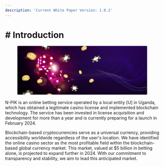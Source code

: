 ```yaml
---
description: 'Current White Paper Version: 1.0.2'
---
```


# # Introduction

<figure><img src=".gitbook/assets/01.png" alt=""><figcaption></figcaption></figure>

N-PIK is an online betting service operated by a local entity \[U] in Uganda, which has obtained a legitimate casino license and implemented blockchain technology. The service has been invested in license acquisition and development for more than a year and is currently preparing for a launch in February 2024.

Blockchain-based cryptocurrencies serve as a universal currency, providing accessibility worldwide regardless of the user's location. We have identified the online casino sector as the most profitable field within the blockchain-based global currency market. This market, valued at $5 billion in betting alone, is projected to expand further in 2024. With our commitment to transparency and stability, we aim to lead this anticipated market.
